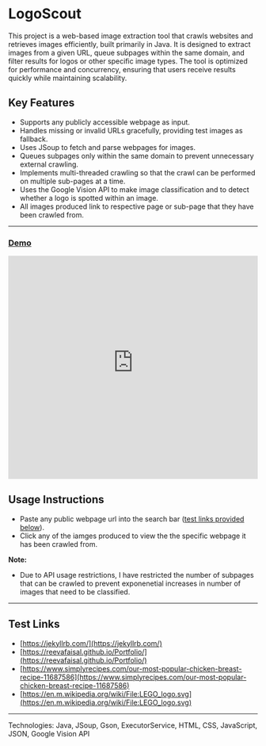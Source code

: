 # LogoScout
This project is a web-based image extraction tool that crawls websites and retrieves images efficiently, built primarily in Java. It is designed to extract images from a given URL, queue subpages within the same domain, and filter results for logos or other specific image types. The tool is optimized for performance and concurrency, ensuring that users receive results quickly while maintaining scalability.

## Key Features
- Supports any publicly accessible webpage as input.
- Handles missing or invalid URLs gracefully, providing test images as fallback.
- Uses JSoup to fetch and parse webpages for images.
- Queues subpages only within the same domain to prevent unnecessary external crawling.
- Implements multi-threaded crawling so that the crawl can be performed on multiple sub-pages at a time.
- Uses the Google Vision API to make image classification and to detect whether a logo is spotted within an image.
- All images produced link to respective page or sub-page that they have been crawled from.

---

### [Demo](https://web-production-ec8c.up.railway.app/)

  <p>
    <iframe src="https://prolific-elegance-production.up.railway.app/" width="100%" height="450" frameborder="0" scrolling="yes"></iframe>  
  </p>  

## Usage Instructions 

- Paste any public webpage url into the search bar ([test links provided below](./index.html#test-links)).
- Click any of the iamges produced to view the the specific webpage it has been crawled from.

**Note:**
- Due to API usage restrictions, I have restricted the number of subpages that can be crawled to prevent exponenetial increases in number of images that need to be classified.

---

## Test Links
- [https://jekyllrb.com/](https://jekyllrb.com/)
- [https://reevafaisal.github.io/Portfolio/](https://reevafaisal.github.io/Portfolio/)
- [https://www.simplyrecipes.com/our-most-popular-chicken-breast-recipe-11687586](https://www.simplyrecipes.com/our-most-popular-chicken-breast-recipe-11687586)
- [https://en.m.wikipedia.org/wiki/File:LEGO_logo.svg](https://en.m.wikipedia.org/wiki/File:LEGO_logo.svg)

---

Technologies: Java, JSoup, Gson, ExecutorService, HTML, CSS, JavaScript, JSON, Google Vision API
